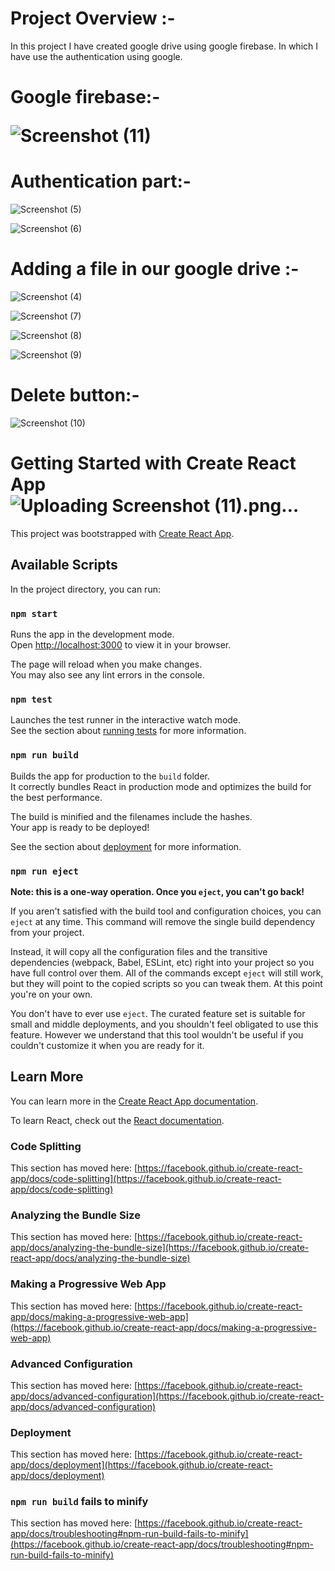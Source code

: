 <h1>Project Overview :-</h1>
<p>In this project I have created  google drive using google firebase. In which I have use the authentication using google.</p>

<h1>Google firebase:-</p>


![Screenshot (11)](https://github.com/singhpratibha98/Google-drive-clone-reactjs/assets/129493126/568fd134-d601-4c88-bd9f-f3b460a5bb0f)

<h1>Authentication part:-</h1>



![Screenshot (5)](https://github.com/singhpratibha98/Google-drive-clone-reactjs/assets/129493126/f6c9bc20-cd21-4835-b1a1-a36cd45d1650)



![Screenshot (6)](https://github.com/singhpratibha98/Google-drive-clone-reactjs/assets/129493126/4119d9a4-f639-4903-8257-917dddf17de0)


<h1>Adding a file in our google drive :-</h1>




![Screenshot (4)](https://github.com/singhpratibha98/Google-drive-clone-reactjs/assets/129493126/0a980d28-6d86-4c9a-8cfb-3c034304f3d4)




![Screenshot (7)](https://github.com/singhpratibha98/Google-drive-clone-reactjs/assets/129493126/b2923b4e-db84-4684-bfc6-9cf038344af6)



![Screenshot (8)](https://github.com/singhpratibha98/Google-drive-clone-reactjs/assets/129493126/1592632e-eacc-4df3-83b7-c95183ff1ac9)




![Screenshot (9)](https://github.com/singhpratibha98/Google-drive-clone-reactjs/assets/129493126/9556df5b-3e7b-462c-8d87-ceab0afde208)

<h1>Delete button:-</h1>

![Screenshot (10)](https://github.com/singhpratibha98/Google-drive-clone-reactjs/assets/129493126/6edabf16-57d4-4d3b-999e-bfa648b00654)




# Getting Started with Create React App![Uploading Screenshot (11).png…]()


This project was bootstrapped with [Create React App](https://github.com/facebook/create-react-app).

## Available Scripts

In the project directory, you can run:

### `npm start`

Runs the app in the development mode.\
Open [http://localhost:3000](http://localhost:3000) to view it in your browser.

The page will reload when you make changes.\
You may also see any lint errors in the console.

### `npm test`

Launches the test runner in the interactive watch mode.\
See the section about [running tests](https://facebook.github.io/create-react-app/docs/running-tests) for more information.

### `npm run build`

Builds the app for production to the `build` folder.\
It correctly bundles React in production mode and optimizes the build for the best performance.

The build is minified and the filenames include the hashes.\
Your app is ready to be deployed!

See the section about [deployment](https://facebook.github.io/create-react-app/docs/deployment) for more information.

### `npm run eject`

**Note: this is a one-way operation. Once you `eject`, you can't go back!**

If you aren't satisfied with the build tool and configuration choices, you can `eject` at any time. This command will remove the single build dependency from your project.

Instead, it will copy all the configuration files and the transitive dependencies (webpack, Babel, ESLint, etc) right into your project so you have full control over them. All of the commands except `eject` will still work, but they will point to the copied scripts so you can tweak them. At this point you're on your own.

You don't have to ever use `eject`. The curated feature set is suitable for small and middle deployments, and you shouldn't feel obligated to use this feature. However we understand that this tool wouldn't be useful if you couldn't customize it when you are ready for it.

## Learn More

You can learn more in the [Create React App documentation](https://facebook.github.io/create-react-app/docs/getting-started).

To learn React, check out the [React documentation](https://reactjs.org/).

### Code Splitting

This section has moved here: [https://facebook.github.io/create-react-app/docs/code-splitting](https://facebook.github.io/create-react-app/docs/code-splitting)

### Analyzing the Bundle Size

This section has moved here: [https://facebook.github.io/create-react-app/docs/analyzing-the-bundle-size](https://facebook.github.io/create-react-app/docs/analyzing-the-bundle-size)

### Making a Progressive Web App

This section has moved here: [https://facebook.github.io/create-react-app/docs/making-a-progressive-web-app](https://facebook.github.io/create-react-app/docs/making-a-progressive-web-app)

### Advanced Configuration

This section has moved here: [https://facebook.github.io/create-react-app/docs/advanced-configuration](https://facebook.github.io/create-react-app/docs/advanced-configuration)

### Deployment

This section has moved here: [https://facebook.github.io/create-react-app/docs/deployment](https://facebook.github.io/create-react-app/docs/deployment)

### `npm run build` fails to minify

This section has moved here: [https://facebook.github.io/create-react-app/docs/troubleshooting#npm-run-build-fails-to-minify](https://facebook.github.io/create-react-app/docs/troubleshooting#npm-run-build-fails-to-minify)
